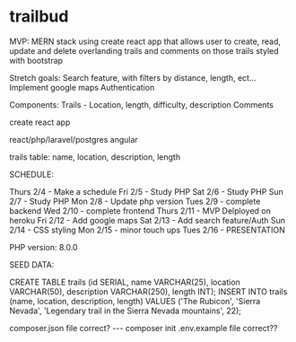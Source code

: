 # trailbud

MVP:
MERN stack using create react app that allows user to create, read, update and delete overlanding trails and comments on those trails styled with bootstrap

Stretch goals:
Search feature, with filters by distance, length, ect...
Implement google maps
Authentication

Components:
Trails - Location, length, difficulty, description
Comments

create react app

react/php/laravel/postgres
angular

trails table:
name, location, description, length


SCHEDULE:

Thurs 2/4  - Make a schedule
Fri   2/5  - Study PHP
Sat   2/6  - Study PHP
Sun   2/7  - Study PHP
Mon   2/8  - Update php version
Tues  2/9  - complete backend
Wed   2/10 - complete frontend
Thurs 2/11 - MVP Delployed on heroku
Fri   2/12 - Add google maps
Sat   2/13 - Add search feature/Auth
Sun   2/14 - CSS styling
Mon   2/15 - minor touch ups
Tues  2/16 - PRESENTATION

PHP version: 8.0.0





SEED DATA:

CREATE TABLE trails (id SERIAL, name VARCHAR(25), location VARCHAR(50), description VARCHAR(250), length INT);
INSERT INTO trails (name, location, description, length) VALUES ('The Rubicon', 'Sierra Nevada', 'Legendary trail in the Sierra Nevada mountains', 22);

composer.json file correct? --- composer init
.env.example file correct??

